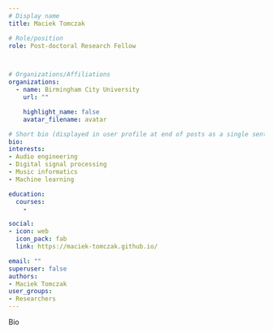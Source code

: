 ```yaml
---
# Display name
title: Maciek Tomczak

# Role/position
role: Post-doctoral Research Fellow



# Organizations/Affiliations
organizations:
  - name: Birmingham City University
    url: ""

    highlight_name: false
    avatar_filename: avatar

# Short bio (displayed in user profile at end of posts as a single sentence)
bio:
interests:
- Audio engineering
- Digital signal processing
- Music informatics
- Machine learning

education:
  courses:
    -

social:
- icon: web
  icon_pack: fab
  link: https://maciek-tomczak.github.io/

email: ""
superuser: false
authors:
- Maciek Tomczak
user_groups:
- Researchers
---
```

  Bio

